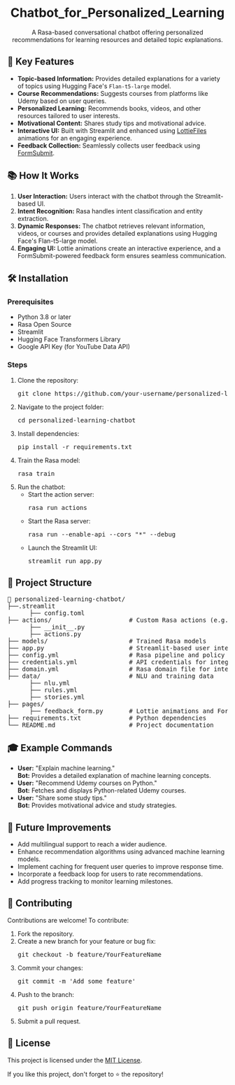 <h1 align="center">Chatbot_for_Personalized_Learning</h1>

<p align="center">
  A Rasa-based conversational chatbot offering personalized recommendations for learning resources and detailed topic explanations.
</p>

<h2>🚀 Key Features</h2>
<ul>
  <li><strong>Topic-based Information:</strong> Provides detailed explanations for a variety of topics using Hugging Face's <code>Flan-t5-large</code> model.</li>
  <li><strong>Course Recommendations:</strong> Suggests courses from platforms like Udemy based on user queries.</li>
  <li><strong>Personalized Learning:</strong> Recommends books, videos, and other resources tailored to user interests.</li>
  <li><strong>Motivational Content:</strong> Shares study tips and motivational advice.</li>
  <li><strong>Interactive UI:</strong> Built with Streamlit and enhanced using <a href="https://lottiefiles.com/">LottieFiles</a> animations for an engaging experience.</li>
  <li><strong>Feedback Collection:</strong> Seamlessly collects user feedback using <a href="https://formsubmit.co/">FormSubmit</a>.</li>
</ul>

<h2>📚 How It Works</h2>
<ol>
  <li><strong>User Interaction:</strong> Users interact with the chatbot through the Streamlit-based UI.</li>
  <li><strong>Intent Recognition:</strong> Rasa handles intent classification and entity extraction.</li>
  <li><strong>Dynamic Responses:</strong> The chatbot retrieves relevant information, videos, or courses and provides detailed explanations using Hugging Face's Flan-t5-large model.</li>
  <li><strong>Engaging UI:</strong> Lottie animations create an interactive experience, and a FormSubmit-powered feedback form ensures seamless communication.</li>
</ol>

<h2>🛠️ Installation</h2>
<h3>Prerequisites</h3>
<ul>
  <li>Python 3.8 or later</li>
  <li>Rasa Open Source</li>
  <li>Streamlit</li>
  <li>Hugging Face Transformers Library</li>
  <li>Google API Key (for YouTube Data API)</li>
</ul>

<h3>Steps</h3>
<ol>
  <li>Clone the repository:
    <pre>git clone https://github.com/your-username/personalized-learning-chatbot.git</pre>
  </li>
  <li>Navigate to the project folder:
    <pre>cd personalized-learning-chatbot</pre>
  </li>
  <li>Install dependencies:
    <pre>pip install -r requirements.txt</pre>
  </li>
  <li>Train the Rasa model:
    <pre>rasa train</pre>
  </li>
  <li>Run the chatbot:
    <ul>
      <li>Start the action server:
        <pre>rasa run actions</pre>
      </li>
      <li>Start the Rasa server:
        <pre>rasa run --enable-api --cors "*" --debug</pre>
      </li>
      <li>Launch the Streamlit UI:
        <pre>streamlit run app.py</pre>
      </li>
    </ul>
  </li>
</ol>

<h2>📁 Project Structure</h2>
<pre>
📂 personalized-learning-chatbot/
├──.streamlit
      ├── config.toml
├── actions/                     # Custom Rasa actions (e.g., fetching courses, topic info)
      ├── __init__.py
      ├── actions.py
├── models/                      # Trained Rasa models
├── app.py                       # Streamlit-based user interface
├── config.yml                   # Rasa pipeline and policy configuration
├── credentials.yml              # API credentials for integrations
├── domain.yml                   # Rasa domain file for intents, slots, and actions
├── data/                        # NLU and training data
      ├── nlu.yml
      ├── rules.yml
      ├── stories.yml
├── pages/
      ├── feedback_form.py       # Lottie animations and FormSubmit setup
├── requirements.txt             # Python dependencies
└── README.md                    # Project documentation
</pre>

<h2>🎓 Example Commands</h2>
<ul>
  <li><strong>User:</strong> "Explain machine learning." <br>
      <strong>Bot:</strong> Provides a detailed explanation of machine learning concepts.</li>
  <li><strong>User:</strong> "Recommend Udemy courses on Python." <br>
      <strong>Bot:</strong> Fetches and displays Python-related Udemy courses.</li>
  <li><strong>User:</strong> "Share some study tips." <br>
      <strong>Bot:</strong> Provides motivational advice and study strategies.</li>
</ul>

<h2>🔧 Future Improvements</h2>
<ul>
  <li>Add multilingual support to reach a wider audience.</li>
  <li>Enhance recommendation algorithms using advanced machine learning models.</li>
  <li>Implement caching for frequent user queries to improve response time.</li>
  <li>Incorporate a feedback loop for users to rate recommendations.</li>
  <li>Add progress tracking to monitor learning milestones.</li>
</ul>

<h2>🤝 Contributing</h2>
<p>Contributions are welcome! To contribute:</p>
<ol>
  <li>Fork the repository.</li>
  <li>Create a new branch for your feature or bug fix:
    <pre>git checkout -b feature/YourFeatureName</pre>
  </li>
  <li>Commit your changes:
    <pre>git commit -m 'Add some feature'</pre>
  </li>
  <li>Push to the branch:
    <pre>git push origin feature/YourFeatureName</pre>
  </li>
  <li>Submit a pull request.</li>
</ol>

<h2>📄 License</h2>
<p>This project is licensed under the <a href="LICENSE">MIT License</a>.</p>


<p>If you like this project, don't forget to ⭐ the repository!</p>
